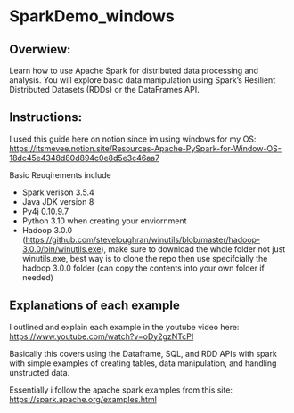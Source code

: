 # SparkDemo_windows

## Overwiew:
Learn how to use Apache Spark for distributed data processing and analysis. You will explore basic data manipulation using Spark’s Resilient Distributed Datasets (RDDs) or the DataFrames API.

## Instructions:
I used this guide here on notion since im using windows for my OS: https://itsmevee.notion.site/Resources-Apache-PySpark-for-Window-OS-18dc45e4348d80d894c0e8d5e3c46aa7 

Basic Reuqirements include
- Spark verison 3.5.4
- Java JDK version 8
- Py4j 0.10.9.7
- Python 3.10 when creating your enviornment
- Hadoop 3.0.0 (https://github.com/steveloughran/winutils/blob/master/hadoop-3.0.0/bin/winutils.exe), make sure to download the whole folder not just winutils.exe, best way is to clone the repo then use specifcially the hadoop 3.0.0 folder (can copy the contents into your own folder if needed)

## Explanations of each example
I outlined and explain each example in the youtube video here: https://www.youtube.com/watch?v=oDy2gzNTcPI 

Basically this covers using the Dataframe, SQL, and RDD APIs with spark with simple examples of creating tables, data manipulation, and handling unstructed data.

Essentially i follow the apache spark examples from this site: https://spark.apache.org/examples.html 
